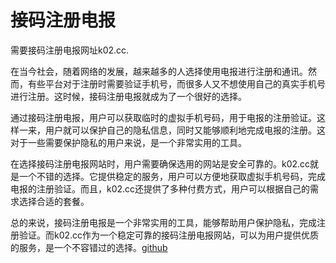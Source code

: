# 接码注册电报

需要接码注册电报网址k02.cc.

在当今社会，随着网络的发展，越来越多的人选择使用电报进行注册和通讯。然而，有些平台对于注册时需要验证手机号，而很多人又不想使用自己的真实手机号进行注册。这时候，接码注册电报就成为了一个很好的选择。

通过接码注册电报，用户可以获取临时的虚拟手机号码，用于电报的注册验证。这样一来，用户就可以保护自己的隐私信息，同时又能够顺利地完成电报的注册。这对于一些需要保护隐私的用户来说，是一个非常实用的工具。

在选择接码注册电报网站时，用户需要确保选用的网站是安全可靠的。k02.cc就是一个不错的选择。它提供稳定的服务，用户可以方便地获取虚拟手机号码，完成电报的注册验证。而且，k02.cc还提供了多种付费方式，用户可以根据自己的需求选择合适的套餐。

总的来说，接码注册电报是一个非常实用的工具，能够帮助用户保护隐私，完成注册验证。而k02.cc作为一个稳定可靠的接码注册电报网站，可以为用户提供优质的服务，是一个不容错过的选择。[github](https://github.com)